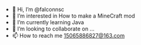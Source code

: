 - 👋 Hi, I’m @falconnsc
- 👀 I’m interested in How to make a MineCraft mod 
- 🌱 I’m currently learning Java
- 💞️ I’m looking to collaborate on ...
- 📫 How to reach me 15065886827@163.com

<!---
falconnsc/falconnsc is a ✨ special ✨ repository because its `README.md` (this file) appears on your GitHub profile.
You can click the Preview link to take a look at your changes.
--->
